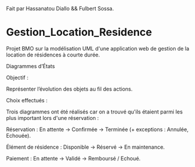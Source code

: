 Fait par Hassanatou Diallo && Fulbert Sossa.

# Gestion_Location_Residence
Projet BMO sur la modélisation UML d'une application web de gestion de la location de résidences à courte durée.

Diagrammes d’États

 Objectif :

Représenter l’évolution des objets au fil des actions.

 Choix effectués :

Trois diagrammes ont été réalisés car on a trouvé qu'ils étaient parmi les plus important lors d'une réservation :

Réservation : En attente → Confirmée → Terminée (+ exceptions : Annulée, Echouée).

Élément de résidence : Disponible → Réservé → En maintenance.

Paiement : En attente → Validé → Remboursé / Echoué.